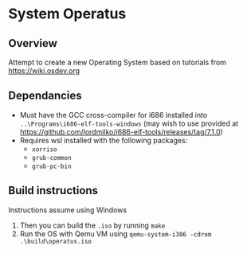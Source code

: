# System Operatus

## Overview
Attempt to create a new Operating System based on tutorials from https://wiki.osdev.org

## Dependancies
- Must have the GCC cross-compiler for i686 installed into `..\Programs\i686-elf-tools-windows` (may wish to use provided at https://github.com/lordmilko/i686-elf-tools/releases/tag/7.1.0)
- Requires wsl installed with the following packages:
  - `xorriso`
  - `grub-common`
  - `grub-pc-bin`

## Build instructions
Instructions assume using Windows
1) Then you can build the `.iso` by running `make`
2) Run the OS with Qemu VM using `qemu-system-i386 -cdrom .\build\operatus.iso`